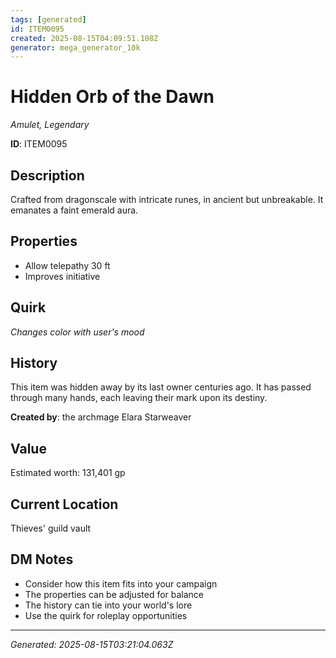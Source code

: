 ```yaml
---
tags: [generated]
id: ITEM0095
created: 2025-08-15T04:09:51.108Z
generator: mega_generator_10k
---
```

# Hidden Orb of the Dawn

*Amulet, Legendary*

**ID**: ITEM0095

## Description
Crafted from dragonscale with intricate runes, in ancient but unbreakable. It emanates a faint emerald aura.

## Properties
- Allow telepathy 30 ft
- Improves initiative

## Quirk
*Changes color with user's mood*



## History
This item was hidden away by its last owner centuries ago. It has passed through many hands, each leaving their mark upon its destiny.

**Created by**: the archmage Elara Starweaver

## Value
Estimated worth: 131,401 gp

## Current Location
Thieves' guild vault

## DM Notes
- Consider how this item fits into your campaign
- The properties can be adjusted for balance
- The history can tie into your world's lore
- Use the quirk for roleplay opportunities

---
*Generated: 2025-08-15T03:21:04.063Z*
